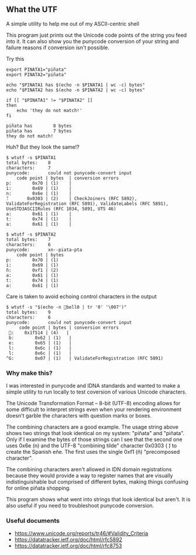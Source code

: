 ## What the UTF

A simple utility to help me out of my ASCII-centric shell

This program just prints out the Unicode code points of the string you feed into it. It can also show you the punycode conversion of your string and failure reasons if conversion isn't possible.

Try this
```shell
export PINATA1="piñata" 
export PINATA2="piñata" 

echo "$PINATA1 has $(echo -n $PINATA1 | wc -c) bytes"
echo "$PINATA2 has $(echo -n $PINATA2 | wc -c) bytes"

if [[ "$PINATA1" != "$PINATA2" ]]
then
    echo 'they do not match!'
fi
```

```
piñata has        8 bytes
piñata has        7 bytes
they do not match!
```

Huh? But they look the same!?

```shell
$ wtutf -s $PINATA1
total bytes:    8
characters:     7
punycode:       could not punycode-convert input
    code point | bytes  | conversion errors
p:        0x70 | (1)    | 
i:        0x69 | (1)    | 
n:        0x6e | (1)    | 
̃:       0x0303 | (2)    | CheckJoiners (RFC 5892), ValidateForRegistration (RFC 5891), ValidateLabels (RFC 5891), UseSTD3ASCIIRules (RFC 1034, 5891, UTS 46)
a:        0x61 | (1)    | 
t:        0x74 | (1)    | 
a:        0x61 | (1)    |  

$ wtutf -s $PINATA2
total bytes:    7
characters:     6
punycode:       xn--piata-pta
    code point | bytes 
p:        0x70 | (1)
i:        0x69 | (1)
ñ:        0xf1 | (2)
a:        0x61 | (1)
t:        0x74 | (1)
a:        0x61 | (1)
```

Care is taken to avoid echoing control characters in the output

```shell
$ wtutf -s "$(echo -n 🔔bell0 | tr '0' '\007')" 
total bytes:    9
characters:     6
punycode:       could not punycode-convert input
     code point | bytes | conversion errors
 🔔:    0x1f514 | (4)   | 
 b:        0x62 | (1)   | 
 e:        0x65 | (1)   | 
 l:        0x6c | (1)   | 
 l:        0x6c | (1)   | 
^G:        0x07 | (1)   | ValidateForRegistration (RFC 5891)
```

### Why make this?

I was interested in punycode and IDNA standards and wanted to make a simple utility to run locally to test coversion of various Unicode characters.

The Unicode Transformation Format – 8-bit (UTF-8) encoding allows for some difficult to interpret strings even when your rendering environment doesn't garble the characters with question marks or boxes.

The combining characters are a good example. The usage string above shows two strings that look identical on my system: "piñata" and "piñata". Only if I examine the bytes of those strings can I see that the second one uses 0x6e (n) and the UTF-8 "combining tilde" character 0x0303 ( ̃) to create the Spanish eñe. The first uses the single 0xf1 (ñ) "precomposed character".

The combining characters aren't allowed in IDN domain registrations because they would provide a way to register names that are visually indistinguishable but comprised of different bytes, making things confusing for online piñata shopping.

This program shows what went into strings that look identical but aren't. It is also useful if you need to troubleshoot punycode conversion.

### Useful documents

* https://www.unicode.org/reports/tr46/#Validity_Criteria
* https://datatracker.ietf.org/doc/html/rfc5892
* https://datatracker.ietf.org/doc/html/rfc8753